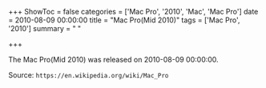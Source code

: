 +++
ShowToc = false
categories = ['Mac Pro', '2010', 'Mac', 'Mac Pro']
date = 2010-08-09 00:00:00
title = "Mac Pro(Mid 2010)"
tags = ['Mac Pro', '2010']
summary = " "

+++

The Mac Pro(Mid 2010) was released on 2010-08-09 00:00:00.

Source: `https://en.wikipedia.org/wiki/Mac_Pro`



